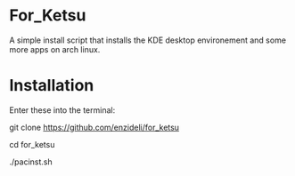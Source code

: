 # For_Ketsu

A simple install script that installs the KDE desktop environement and some more apps on arch linux.

# Installation

Enter these into the terminal:

git clone https://github.com/enzideli/for_ketsu

cd for_ketsu

./pacinst.sh
